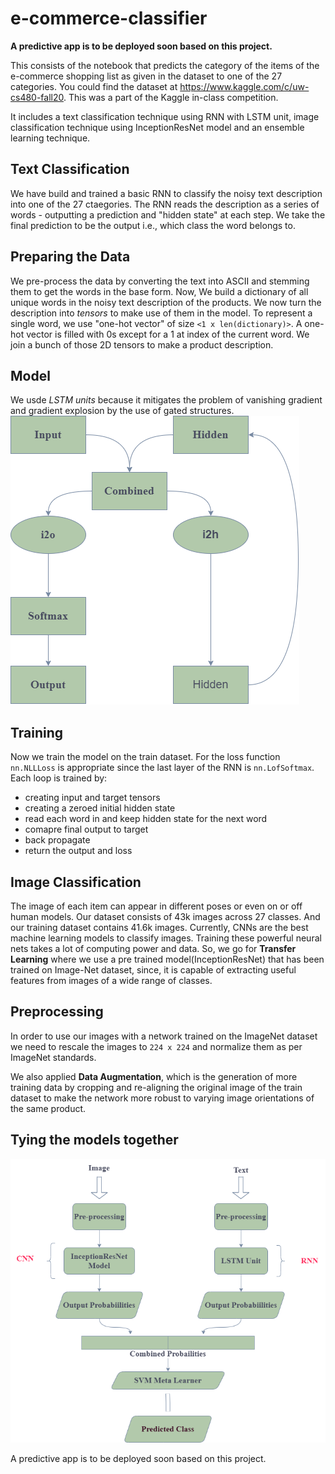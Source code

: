 # e-commerce-classifier
**A predictive app is to be deployed soon based on this project.**


This consists of the notebook that predicts the category of the items of the e-commerce shopping list as given in the dataset to one of the 27 categories. You could find the dataset at https://www.kaggle.com/c/uw-cs480-fall20. This was a part of the Kaggle in-class competition. 

It includes a text classification technique using RNN with LSTM unit, image classification technique using InceptionResNet model and an ensemble learning technique.

## Text Classification
We have build and trained a basic RNN to classify the noisy text description into one of the 27 ctaegories. The RNN reads the description as a series of words - outputting a prediction and "hidden state" at each step. We take the final prediction to be the output i.e., which class the word belongs to.

## Preparing the Data
We pre-process the data by converting the text into ASCII and stemming them to get the words in the base form. Now, We build a dictionary of all unique words in the noisy text description of the products. We now turn the description into *tensors* to make use of them in the model. To represent a single word, we use "one-hot vector" of size `<1 x len(dictionary)>`. A one-hot vector is filled with 0s except for a 1 at index of the current word. We join a bunch of those 2D tensors to make a product description.

## Model
We usde *LSTM units* because it mitigates the problem of vanishing gradient and gradient explosion by the use of gated structures.
![](images/rnn.png)

## Training
Now we train the model on the train dataset. For the loss function `nn.NLLLoss` is appropriate since the last layer of the RNN is `nn.LofSoftmax`. 
Each loop is trained by:

* creating input and target tensors
* creating a zeroed initial hidden state
* read each word in and keep hidden state for the next word
* comapre final output to target
* back propagate
* return the output and loss

## Image Classification
The image of each item can appear in different poses or even on or off human models. Our dataset consists of 43k images across 27 classes. And our training dataset contains 41.6k images. Currently, CNNs are the best machine learning models to classify images. Training these powerful neural nets takes a lot of computing power and data. So, we go for **Transfer Learning** where we use a pre trained model(InceptionResNet) that has been trained on Image-Net dataset, since, it is capable of extracting useful features from images of a wide range of classes.

## Preprocessing 
In order to use our images with a network trained on the ImageNet dataset we need to rescale the images to `224 x 224` and normalize them as per ImageNet standards.

We also applied **Data Augmentation**, which is the generation of more training data by cropping and re-aligning the original image of the train dataset to make the network more robust to varying image orientations of the same product.

## Tying the models together

![](images/CompleteModel.png)

A predictive app is to be deployed soon based on this project.

